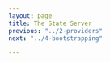 ```yaml
---
layout: page
title: The State Server
previous: "../2-providers"
next: "../4-bootstrapping"

---
```

